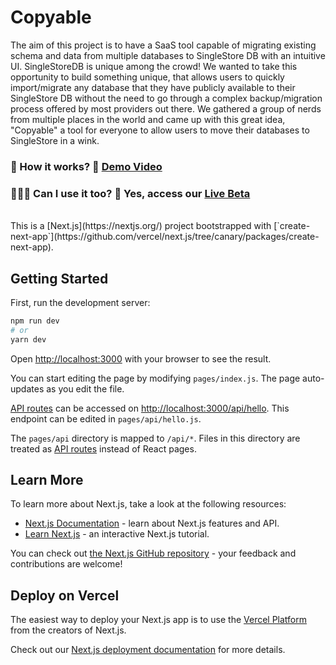 # Copyable

The aim of this project is to have a SaaS tool capable of migrating existing schema and data from multiple databases to SingleStore DB with an intuitive UI. SingleStoreDB is unique among the crowd! We wanted to take this opportunity to build something unique, that allows users to quickly import/migrate any database that they have publicly available to their SingleStore DB without the need to go through a complex backup/migration process offered by most providers out there. We gathered a group of nerds from multiple places in the world and came up with this great idea, "Copyable" a tool for everyone to allow users to move their databases to SingleStore in a wink.

### 🤔 How it works? 🎥 [Demo Video](https://www.youtube.com/watch?v=qSyepZb72Wc)

### 👨🏻‍💻 Can I use it too? 💯 Yes, access our [Live Beta](https://copyable.vercel.app)

<br>
This is a [Next.js](https://nextjs.org/) project bootstrapped with [`create-next-app`](https://github.com/vercel/next.js/tree/canary/packages/create-next-app).

## Getting Started

First, run the development server:

```bash
npm run dev
# or
yarn dev
```

Open [http://localhost:3000](http://localhost:3000) with your browser to see the result.

You can start editing the page by modifying `pages/index.js`. The page auto-updates as you edit the file.

[API routes](https://nextjs.org/docs/api-routes/introduction) can be accessed on [http://localhost:3000/api/hello](http://localhost:3000/api/hello). This endpoint can be edited in `pages/api/hello.js`.

The `pages/api` directory is mapped to `/api/*`. Files in this directory are treated as [API routes](https://nextjs.org/docs/api-routes/introduction) instead of React pages.

## Learn More

To learn more about Next.js, take a look at the following resources:

- [Next.js Documentation](https://nextjs.org/docs) - learn about Next.js features and API.
- [Learn Next.js](https://nextjs.org/learn) - an interactive Next.js tutorial.

You can check out [the Next.js GitHub repository](https://github.com/vercel/next.js/) - your feedback and contributions are welcome!

## Deploy on Vercel

The easiest way to deploy your Next.js app is to use the [Vercel Platform](https://vercel.com/new?utm_medium=default-template&filter=next.js&utm_source=create-next-app&utm_campaign=create-next-app-readme) from the creators of Next.js.

Check out our [Next.js deployment documentation](https://nextjs.org/docs/deployment) for more details.
